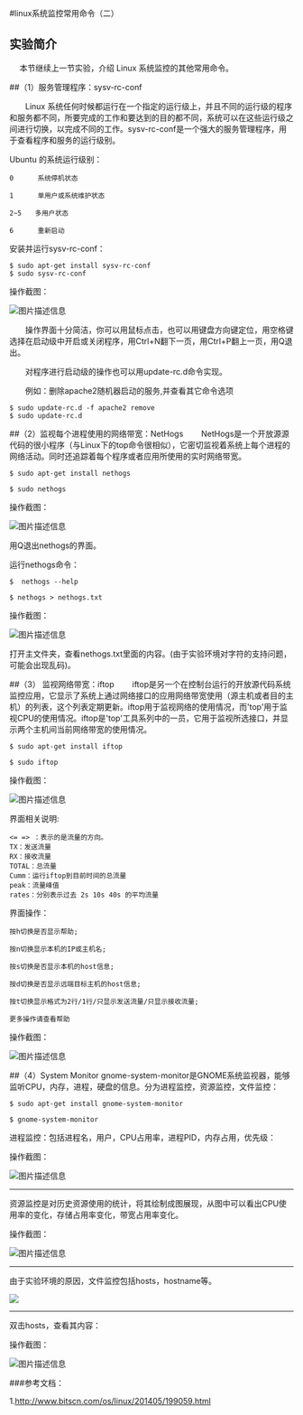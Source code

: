 #linux系统监控常用命令（二）

## 实验简介
　
本节继续上一节实验，介绍 Linux 系统监控的其他常用命令。

##（1）服务管理程序：sysv-rc-conf
    
　　Linux 系统任何时候都运行在一个指定的运行级上，并且不同的运行级的程序和服务都不同，所要完成的工作和要达到的目的都不同，系统可以在这些运行级之间进行切换，以完成不同的工作。sysv-rc-conf是一个强大的服务管理程序，用于查看程序和服务的运行级别。

Ubuntu 的系统运行级别：
```
0　　 　系统停机状态

1　　 　单用户或系统维护状态

2~5　　多用户状态

6　　 　重新启动
```

安装并运行sysv-rc-conf：
```
$ sudo apt-get install sysv-rc-conf
$ sudo sysv-rc-conf
```

操作截图：

![图片描述信息](https://dn-anything-about-doc.qbox.me/userid42227labid973time1430792194009?watermark/1/image/aHR0cDovL3N5bC1zdGF0aWMucWluaXVkbi5jb20vaW1nL3dhdGVybWFyay5wbmc=/dissolve/60/gravity/SouthEast/dx/0/dy/10)

　　操作界面十分简洁，你可以用鼠标点击，也可以用键盘方向键定位，用空格键选择在启动级中开启或关闭程序，用Ctrl+N翻下一页，用Ctrl+P翻上一页，用Q退出。

　　对程序进行启动级的操作也可以用update-rc.d命令实现。

　　例如：删除apache2随机器启动的服务,并查看其它命令选项
```
$ sudo update-rc.d -f apache2 remove
$ sudo update-rc.d 
```

##（2）监视每个进程使用的网络带宽：NetHogs
　　NetHogs是一个开放源源代码的很小程序（与Linux下的top命令很相似），它密切监视着系统上每个进程的网络活动。同时还追踪着每个程序或者应用所使用的实时网络带宽。
```
$ sudo apt-get install nethogs

$ sudo nethogs
```
操作截图：

![图片描述信息](https://dn-anything-about-doc.qbox.me/userid42227labid973time1430793208313?watermark/1/image/aHR0cDovL3N5bC1zdGF0aWMucWluaXVkbi5jb20vaW1nL3dhdGVybWFyay5wbmc=/dissolve/60/gravity/SouthEast/dx/0/dy/10)

用Q退出nethogs的界面。

运行nethogs命令：
```
$  nethogs --help

$ nethogs > nethogs.txt
```
操作截图：

![图片描述信息](https://dn-anything-about-doc.qbox.me/userid42227labid973time1430793603418?watermark/1/image/aHR0cDovL3N5bC1zdGF0aWMucWluaXVkbi5jb20vaW1nL3dhdGVybWFyay5wbmc=/dissolve/60/gravity/SouthEast/dx/0/dy/10)

打开主文件夹，查看nethogs.txt里面的内容。(由于实验环境对字符的支持问题，可能会出现乱码)。

##（3） 监视网络带宽：iftop
　　iftop是另一个在控制台运行的开放源代码系统监控应用，它显示了系统上通过网络接口的应用网络带宽使用（源主机或者目的主机）的列表，这个列表定期更新。iftop用于监视网络的使用情况，而'top'用于监视CPU的使用情况。iftop是'top'工具系列中的一员，它用于监视所选接口，并显示两个主机间当前网络带宽的使用情况。
```
$ sudo apt-get install iftop

$ sudo iftop
```
操作截图：

![图片描述信息](https://dn-anything-about-doc.qbox.me/userid42227labid973time1430794164800?watermark/1/image/aHR0cDovL3N5bC1zdGF0aWMucWluaXVkbi5jb20vaW1nL3dhdGVybWFyay5wbmc=/dissolve/60/gravity/SouthEast/dx/0/dy/10)


界面相关说明:
```
<= => ：表示的是流量的方向。
TX：发送流量
RX：接收流量
TOTAL：总流量
Cumm：运行iftop到目前时间的总流量
peak：流量峰值
rates：分别表示过去 2s 10s 40s 的平均流量
```
界面操作：
```
按h切换是否显示帮助;

按n切换显示本机的IP或主机名;

按s切换是否显示本机的host信息;

按d切换是否显示远端目标主机的host信息;

按t切换显示格式为2行/1行/只显示发送流量/只显示接收流量;

更多操作请查看帮助
```

操作截图：

![图片描述信息](https://dn-anything-about-doc.qbox.me/userid42227labid973time1430794475596?watermark/1/image/aHR0cDovL3N5bC1zdGF0aWMucWluaXVkbi5jb20vaW1nL3dhdGVybWFyay5wbmc=/dissolve/60/gravity/SouthEast/dx/0/dy/10)


##（4）System Monitor
gnome-system-monitor是GNOME系统监视器，能够监听CPU，内存，进程，硬盘的信息。分为进程监控，资源监控，文件监控：
```
$ sudo apt-get install gnome-system-monitor

$ gnome-system-monitor
```

进程监控：包括进程名，用户，CPU占用率，进程PID，内存占用，优先级：

操作截图：

![图片描述信息](https://dn-anything-about-doc.qbox.me/userid42227labid973time1430811338557?watermark/1/image/aHR0cDovL3N5bC1zdGF0aWMucWluaXVkbi5jb20vaW1nL3dhdGVybWFyay5wbmc=/dissolve/60/gravity/SouthEast/dx/0/dy/10)


----------


资源监控是对历史资源使用的统计，将其绘制成图展现，从图中可以看出CPU使用率的变化，存储占用率变化，带宽占用率变化。

操作截图：

![图片描述信息](https://dn-anything-about-doc.qbox.me/userid42227labid973time1430811346901?watermark/1/image/aHR0cDovL3N5bC1zdGF0aWMucWluaXVkbi5jb20vaW1nL3dhdGVybWFyay5wbmc=/dissolve/60/gravity/SouthEast/dx/0/dy/10)


----------


由于实验环境的原因，文件监控包括hosts，hostname等。

![](https://dn-anything-about-doc.qbox.me/userid42227labid973time1430811325871?watermark/1/image/aHR0cDovL3N5bC1zdGF0aWMucWluaXVkbi5jb20vaW1nL3dhdGVybWFyay5wbmc=/dissolve/60/gravity/SouthEast/dx/0/dy/10)


----------


双击hosts，查看其内容：

操作截图：

![图片描述信息](https://dn-anything-about-doc.qbox.me/userid42227labid973time1430811858641?watermark/1/image/aHR0cDovL3N5bC1zdGF0aWMucWluaXVkbi5jb20vaW1nL3dhdGVybWFyay5wbmc=/dissolve/60/gravity/SouthEast/dx/0/dy/10)

###参考文档：

1.http://www.bitscn.com/os/linux/201405/199059.html


